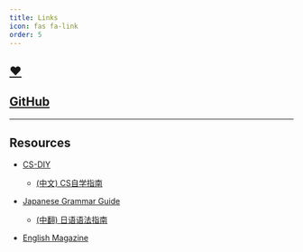 ```yaml
---
title: Links
icon: fas fa-link
order: 5
---
```


## [❤️](https://moqixis.github.io)
## [GitHub](https://github.com/xuyanshi/xuyanshi.github.io)    

---

## Resources    
<!--
- ~~[Run Philosophy (My Avatar)](https://github.com/The-Run-Philosophy-Organization/run)~~
-->
- [CS-DIY](https://csdiy.wiki/en/) 
	- [(中文) CS自学指南](https://csdiy.wiki)

- [Japanese Grammar Guide](https://guidetojapanese.org/learn/)     
	- [(中翻) 日语语法指南](https://res.wokanxing.info/jpgramma/index.html)

- [English Magazine](https://github.com/xuyanshi/awesome-english-ebooks)
